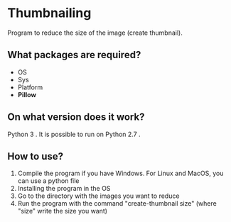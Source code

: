 # Thumbnailing

Program to reduce the size of the image (create thumbnail).

## What packages are required?

- OS
- Sys
- Platform
- **Pillow**

## On what version does it work?

Python 3 . It is possible to run on Python 2.7 .

## How to use?

1. Compile the program if you have Windows. For Linux and MacOS, you can use a python file
2. Installing the program in the OS
3. Go to the directory with the images you want to reduce
4. Run the program with the command "create-thumbnail size" (where "size" write the size you want) 
